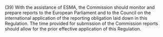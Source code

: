 (39) With the assistance of ESMA, the Commission should monitor and prepare reports to the European Parliament and to the Council on the international application of the reporting obligation laid down in this Regulation. The time provided for submission of the Commission reports should allow for the prior effective application of this Regulation.
